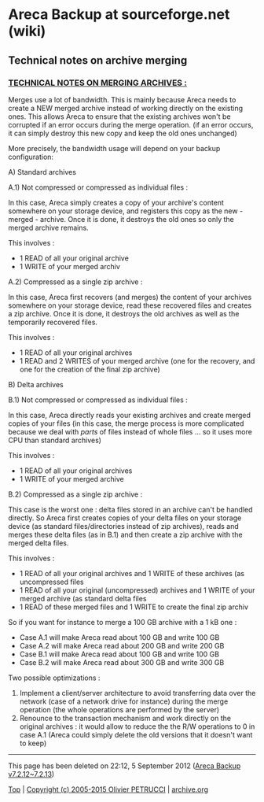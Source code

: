 # Areca Backup at sourceforge.net (wiki)

## Technical notes on archive merging

### <u>TECHNICAL NOTES ON MERGING ARCHIVES :</u>

Merges use a lot of bandwidth. This is mainly because Areca needs to create a NEW merged archive instead of working directly on the existing ones. This allows Areca to ensure that the existing archives won't be corrupted if an error occurs during the merge operation. (if an error occurs, it can simply destroy this new copy and keep the old ones unchanged)


More precisely, the bandwidth usage will depend on your backup configuration:


A) Standard archives

A.1) Not compressed or compressed as individual files :

In this case, Areca simply creates a copy of your archive's content somewhere on your storage device, and registers this copy as the new - merged - archive. Once it is done, it destroys the old ones so only the merged archive remains.

This involves :

- 1 READ of all your original archive
- 1 WRITE of your merged archiv 

A.2) Compressed as a single zip archive :

In this case, Areca first recovers (and merges) the content of your archives somewhere on your storage device, read these recovered files and creates a zip archive. Once it is done, it destroys the old archives as well as the temporarily recovered files.

This involves :

- 1 READ of all your original archives
- 1 READ and 2 WRITES of your merged archive (one for the recovery, and one for the creation of the final zip archive) 

B) Delta archives

B.1) Not compressed or compressed as individual files :

In this case, Areca directly reads your existing archives and create merged copies of your files (in this case, the merge process is more complicated because we deal with *parts* of files instead of whole files ... so it uses more CPU than standard archives)

This involves :

- 1 READ of all your original archives
- 1 WRITE of your merged archive 

B.2) Compressed as a single zip archive :

This case is the worst one : delta files stored in an archive can't be handled directly. So Areca first creates copies of your delta files on your storage device (as standard files/directories instead of zip archives), reads and merges these delta files (as in B.1) and then create a zip archive with the merged delta files.

This involves :

- 1 READ of all your original archives and 1 WRITE of these archives (as uncompressed files
- 1 READ of all your original (uncompressed) archives and 1 WRITE of your merged archive (as standard delta files
- 1 READ of these merged files and 1 WRITE to create the final zip archiv 

So if you want for instance to merge a 100 GB archive with a 1 kB one :

- Case A.1 will make Areca read about 100 GB and write 100 GB
- Case A.2 will make Areca read about 200 GB and write 200 GB
- Case B.1 will make Areca read about 100 GB and write 100 GB
- Case B.2 will make Areca read about 300 GB and write 300 GB 

Two possible optimizations :

1. Implement a client/server architecture to avoid transferring data over the network (case of a network drive for instance) during the merge operation (the whole operations are performed by the server)
2. Renounce to the transaction mechanism and work directly on the original archives : it would allow to reduce the the R/W operations to 0 in case A.1 (Areca could simply delete the old versions that it doesn't want to keep) 


---

This page has been deleted on 22:12, 5 September 2012 ([Areca Backup v7.2.12~7.2.13](../areca-backup.org/history.md#version-7213-released-on-2012-10-14))

[Top] | [Copyright (c) 2005-2015 Olivier PETRUCCI] | [archive.org]

[Top]: #areca-backup-at-sourceforgenet-wiki "Go to top of the document"
[Copyright (c) 2005-2015 Olivier PETRUCCI]: http://sourceforge.net/apps/mediawiki/areca/index.php?title=Technical_notes_on_archive_merging "Visit the original resource"
[archive.org]: http://web.archive.org/web/20120810003337/http://sourceforge.net/apps/mediawiki/areca/index.php?title=Technical_notes_on_archive_merging "Visit the original resource at archive.org"